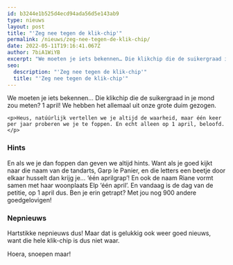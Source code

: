 ```yaml
---
id: b3244e1b525d4ecd94ada56d5e143ab9
type: nieuws
layout: post
title: "'Zeg nee tegen de klik-chip'"
permalink: /nieuws/zeg-nee-tegen-de-klik-chip/
date: 2022-05-11T19:16:41.067Z
author: 7biA1WiYB
excerpt: "We moeten je iets bekennen… Die klikchip die de suikergraad in je mond zou meten? 1 april! We hebben het allemaal uit onze grote duim gezogen.  "
seo:
  description: "'Zeg nee tegen de klik-chip'"
  title: "'Zeg nee tegen de klik-chip'"
---
```

We moeten je iets bekennen… Die klikchip die de suikergraad in je mond zou meten? 1 april! We hebben het allemaal uit onze grote duim gezogen.  

    <p>Heus, natúúrlijk vertellen we je altijd de waarheid, maar één keer per jaar proberen we je te foppen. En echt alleen op 1 april, beloofd.</p>
<h3>Hints</h3>
<p>En als we je dan foppen dan geven we altijd hints. Want als je goed kijkt naar die naam van de tandarts, Garp le Panier, en die letters een beetje door elkaar husselt dan krijg je… ‘één aprilgrap’! En ook de naam Riane vormt samen met haar woonplaats Elp ‘één april’. En vandaag is de dag van de petitie, op 1 april dus. Ben je erin getrapt? Met jou nog 900 andere goedgelovigen!</p>
<h3>Nepnieuws</h3>
<p>Hartstikke nepnieuws dus! Maar dat is gelukkig ook weer goed nieuws, want die hele klik-chip is dus niet waar.</p>
<p>Hoera, snoepen maar!</p>  
